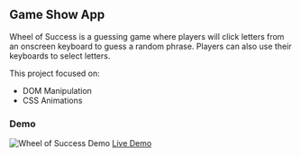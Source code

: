 ## Game Show App
Wheel of Success is a guessing game where players will click letters from an onscreen keyboard to guess a random phrase. Players can also use their keyboards to select letters.

This project focused on:
- DOM Manipulation
- CSS Animations 

### Demo
![Wheel of Success Demo](demo/gameshowDemo.gif)
<a href="https://kevinreber.github.io/Game-Show/">Live Demo</a>